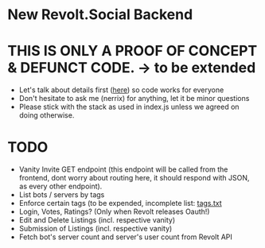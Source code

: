 # New Revolt.Social Backend
# THIS IS ONLY A PROOF OF CONCEPT & DEFUNCT CODE. -> to be extended

- Let's talk about details first ([here](https://app.revolt.chat/invite/WY1Pc06K)) so code works for everyone
- Don't hesitate to ask me (nerrix) for anything, let it be minor questions
- Please stick with the stack as used in index.js unless we agreed on doing otherwise.


# TODO
- Vanity Invite GET endpoint (this endpoint will be called from the frontend, dont worry about routing here, it should respond with JSON, as every other endpoint).
- List bots / servers by tags
- Enforce certain tags (to be expended, incomplete list: [tags.txt](tags.txt)
- Login, Votes, Ratings? (Only when Revolt releases Oauth!)
- Edit and Delete Listings (incl. respective vanity)
- Submission of Listings (incl. respective vanity)
- Fetch bot's server count and server's user count from Revolt API
